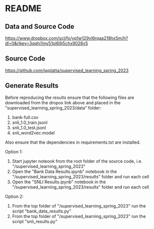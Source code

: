 # README

## Data and Source Code
https://www.dropbox.com/scl/fo/yp1w129vl6rqaa218hx5m/h?dl=0&rlkey=3qqhi1my51pl69j5chx9028v5

## Source Code
https://github.com/jwplatta/supervised_learning_spring_2023

## Generate Results
Before reproducing the results ensure that the following files are downloaded from the dropox link above and placed in the "supervised_learning_spring_2023/data" folder:
1. bank-full.csv
2. snli_1.0_train.jsonl
3. snli_1.0_test.jsonl
4. snli_word2vec.model

Also ensure that the dependencies in requirements.txt are installed.

Option 1:
1. Start jupyter noteook from the root folder of the source code, i.e. "/supervised_learning_spring_2023"
2. Open the "Bank Data Results.ipynb" notebook in the "/supervised_learning_spring_2023/results" folder and run each cell
3. Open the "SNLI Results.ipynb" notebook in the "/supervised_learning_spring_2023/results" folder and run each cell

Option 2:
1. From the top folder of "/supervised_learning_spring_2023" run the script "bank_data_results.py"
2. From the top folder of "/supervised_learning_spring_2023" run the script "snli_results.py"
